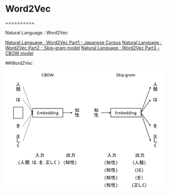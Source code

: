 # Word2Vec
==========

Natural Language : Word2Vec

[Natural Language : Word2Vec Part1 - Japanese Corpus](https://qiita.com/sho_watari/items/59f5fab1b9f81fc9660a)
[Natural Language : Word2Vec Part2 - Skip-gram model](https://qiita.com/sho_watari/items/f765b5395cfafbb9d038)
[Natural Language : Word2Vec Part3 - CBOW model](https://qiita.com/sho_watari/items/58212bb579c4a60712d3)

##Word2Vec

![word2vec](word2vec.png "CBOW and Skip-gram")
